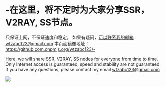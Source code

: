 # -在这里，将不定时为大家分享SSR，V2RAY, SS节点。
只保证上网，不保证速度和稳定。
如果有疑问，可以联系我的邮箱wtzabc123@gmail.com
本页面镜像地址：https://github.com.cnpmjs.org/wtzabc123/-

Here, we will share SSR, V2RAY, SS nodes for everyone from time to time.
Only Internet access is guaranteed, speed and stability are not guaranteed.
If you have any questions, please contact my email wtzabc123@gmail.com


![](https://github.com/wtzabc123/-/blob/master/screenshots/2.png)


